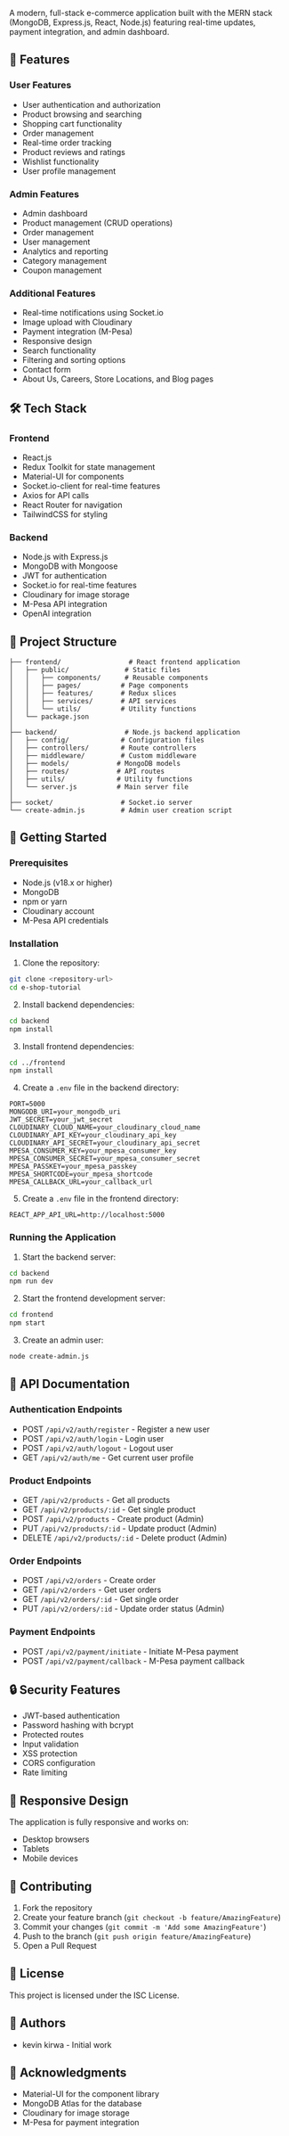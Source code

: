 


A modern, full-stack e-commerce application built with the MERN stack (MongoDB, Express.js, React, Node.js) featuring real-time updates, payment integration, and admin dashboard.

## 🌟 Features

### User Features
- User authentication and authorization
- Product browsing and searching
- Shopping cart functionality
- Order management
- Real-time order tracking
- Product reviews and ratings
- Wishlist functionality
- User profile management

### Admin Features
- Admin dashboard
- Product management (CRUD operations)
- Order management
- User management
- Analytics and reporting
- Category management
- Coupon management

### Additional Features
- Real-time notifications using Socket.io
- Image upload with Cloudinary
- Payment integration (M-Pesa)
- Responsive design
- Search functionality
- Filtering and sorting options
- Contact form
- About Us, Careers, Store Locations, and Blog pages

## 🛠️ Tech Stack

### Frontend
- React.js
- Redux Toolkit for state management
- Material-UI for components
- Socket.io-client for real-time features
- Axios for API calls
- React Router for navigation
- TailwindCSS for styling

### Backend
- Node.js with Express.js
- MongoDB with Mongoose
- JWT for authentication
- Socket.io for real-time features
- Cloudinary for image storage
- M-Pesa API integration
- OpenAI integration

## 📁 Project Structure

```
├── frontend/                 # React frontend application
│   ├── public/              # Static files
│   │   ├── components/      # Reusable components
│   │   ├── pages/          # Page components
│   │   ├── features/       # Redux slices
│   │   ├── services/       # API services
│   │   └── utils/          # Utility functions
│   └── package.json
│
├── backend/                 # Node.js backend application
│   ├── config/             # Configuration files
│   ├── controllers/        # Route controllers
│   ├── middleware/         # Custom middleware
│   ├── models/            # MongoDB models
│   ├── routes/            # API routes
│   ├── utils/             # Utility functions
│   └── server.js          # Main server file
│
├── socket/                 # Socket.io server
└── create-admin.js         # Admin user creation script
```

## 🚀 Getting Started

### Prerequisites
- Node.js (v18.x or higher)
- MongoDB
- npm or yarn
- Cloudinary account
- M-Pesa API credentials

### Installation

1. Clone the repository:
```bash
git clone <repository-url>
cd e-shop-tutorial
```

2. Install backend dependencies:
```bash
cd backend
npm install
```

3. Install frontend dependencies:
```bash
cd ../frontend
npm install
```

4. Create a `.env` file in the backend directory:
```env
PORT=5000
MONGODB_URI=your_mongodb_uri
JWT_SECRET=your_jwt_secret
CLOUDINARY_CLOUD_NAME=your_cloudinary_cloud_name
CLOUDINARY_API_KEY=your_cloudinary_api_key
CLOUDINARY_API_SECRET=your_cloudinary_api_secret
MPESA_CONSUMER_KEY=your_mpesa_consumer_key
MPESA_CONSUMER_SECRET=your_mpesa_consumer_secret
MPESA_PASSKEY=your_mpesa_passkey
MPESA_SHORTCODE=your_mpesa_shortcode
MPESA_CALLBACK_URL=your_callback_url
```

5. Create a `.env` file in the frontend directory:
```env
REACT_APP_API_URL=http://localhost:5000
```

### Running the Application

1. Start the backend server:
```bash
cd backend
npm run dev
```

2. Start the frontend development server:
```bash
cd frontend
npm start
```

3. Create an admin user:
```bash
node create-admin.js
```

## 📝 API Documentation

### Authentication Endpoints
- POST `/api/v2/auth/register` - Register a new user
- POST `/api/v2/auth/login` - Login user
- POST `/api/v2/auth/logout` - Logout user
- GET `/api/v2/auth/me` - Get current user profile

### Product Endpoints
- GET `/api/v2/products` - Get all products
- GET `/api/v2/products/:id` - Get single product
- POST `/api/v2/products` - Create product (Admin)
- PUT `/api/v2/products/:id` - Update product (Admin)
- DELETE `/api/v2/products/:id` - Delete product (Admin)

### Order Endpoints
- POST `/api/v2/orders` - Create order
- GET `/api/v2/orders` - Get user orders
- GET `/api/v2/orders/:id` - Get single order
- PUT `/api/v2/orders/:id` - Update order status (Admin)

### Payment Endpoints
- POST `/api/v2/payment/initiate` - Initiate M-Pesa payment
- POST `/api/v2/payment/callback` - M-Pesa payment callback

## 🔒 Security Features
- JWT-based authentication
- Password hashing with bcrypt
- Protected routes
- Input validation
- XSS protection
- CORS configuration
- Rate limiting

## 📱 Responsive Design
The application is fully responsive and works on:
- Desktop browsers
- Tablets
- Mobile devices

## 🤝 Contributing
1. Fork the repository
2. Create your feature branch (`git checkout -b feature/AmazingFeature`)
3. Commit your changes (`git commit -m 'Add some AmazingFeature'`)
4. Push to the branch (`git push origin feature/AmazingFeature`)
5. Open a Pull Request

## 📄 License
This project is licensed under the ISC License.

## 👥 Authors
- kevin kirwa - Initial work

## 🙏 Acknowledgments
- Material-UI for the component library
- MongoDB Atlas for the database
- Cloudinary for image storage
- M-Pesa for payment integration
